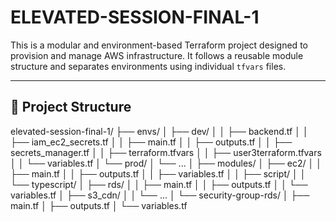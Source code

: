 # ELEVATED-SESSION-FINAL-1

This is a modular and environment-based Terraform project designed to provision and manage AWS infrastructure. It follows a reusable module structure and separates environments using individual `tfvars` files.

---

## 📁 Project Structure

elevated-session-final-1/
├── envs/
│ ├── dev/
│ │ ├── backend.tf
│ │ ├── iam_ec2_secrets.tf
│ │ ├── main.tf
│ │ ├── outputs.tf
│ │ ├── secrets_manager.tf
│ │ ├── terraform.tfvars
│ │ ├── user3terraform.tfvars
│ │ └── variables.tf
│ └── prod/
│ └── ...
│
├── modules/
│ ├── ec2/
│ │ ├── main.tf
│ │ ├── outputs.tf
│ │ ├── variables.tf
│ │ ├── script/
│ │ └── typescript/
│ ├── rds/
│ │ ├── main.tf
│ │ ├── outputs.tf
│ │ └── variables.tf
│ ├── s3_cdn/
│ │ └── ...
│ └── security-group-rds/
│ ├── main.tf
│ ├── outputs.tf
│ └── variables.tf


